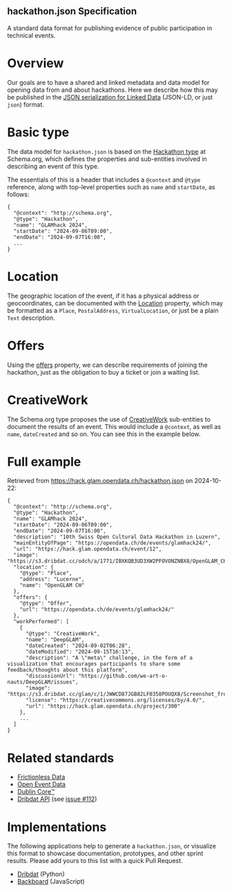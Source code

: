 hackathon.json Specification
----------------------------

A standard data format for publishing evidence of public participation in technical events.

# Overview

Our goals are to have a shared and linked metadata and data model for opening data from and about hackathons. Here we describe how this may be published in the [JSON serialization for Linked Data](https://www.google.com/url?sa=t&source=web&rct=j&opi=89978449&url=https://json-ld.org/&ved=2ahUKEwifyq272qGJAxV48LsIHe-qFuMQFnoECAgQAQ&usg=AOvVaw0KYV5lDp9ZQ0M18tp93C6E) (JSON-LD, or just `json`) format. 

# Basic type

The data model for `hackathon.json` is based on the [Hackathon type](https://schema.org/Hackathon) at Schema.org, which defines the properties and sub-entities involved in describing an event of this type. 

The essentials of this is a header that includes a `@context` and `@type` reference, along with top-level properties such as `name` and `startDate`, as follows:

```
{
  "@context": "http://schema.org",
  "@type": "Hackathon",
  "name": "GLAMhack 2024",
  "startDate": "2024-09-06T09:00",
  "endDate": "2024-09-07T16:00",
  ...
}
```

# Location

The geographic location of the event, if it has a physical address or geocoordinates, can be documented with the [Location](https://schema.org/location) property, which may be formatted as a `Place`, `PostalAddress`, `VirtualLocation`, or just be a plain `Text` description.

# Offers

Using the [offers](https://schema.org/offers) property, we can describe requirements of joining the hackathon, just as the obligation to buy a ticket or join a waiting list.

# CreativeWork

The Schema.org type proposes the use of [CreativeWork](https://schema.org/CreativeWork) sub-entities to document the results of an event. This would include a `@context`, as well as `name`, `dateCreated` and so on. You can see this in the example below.

# Full example

Retrieved from https://hack.glam.opendata.ch/hackathon.json on 2024-10-22:

```
{
  "@context": "http://schema.org",
  "@type": "Hackathon",
  "name": "GLAMhack 2024",
  "startDate": "2024-09-06T09:00",
  "endDate": "2024-09-07T16:00",
  "description": "10th Swiss Open Cultural Data Hackathon in Luzern",
  "mainEntityOfPage": "https://opendata.ch/de/events/glamhack24/",
  "url": "https://hack.glam.opendata.ch/event/12",
  "image": "https://s3.dribdat.cc/odch/a/1771/IBXKQB3UD3XW2PFOVONZNBX8/OpenGLAM_CH_Logo.svg.png",
  "location": {
    "@type": "Place",
    "address": "Lucerne",
    "name": "OpenGLAM CH"
  },
  "offers": {
    "@type": "Offer",
    "url": "https://opendata.ch/de/events/glamhack24/"
  },
  "workPerformed": [
    {
      "@type": "CreativeWork",
      "name": "DeepGLAM",
      "dateCreated": "2024-09-02T06:28",
      "dateModified": "2024-09-15T16:13",
      "description": "A \"meta\" challenge, in the form of a visualization that encourages participants to share some feedback/thoughts about this platform",
      "discussionUrl": "https://github.com/we-art-o-nauts/DeepGLAM/issues",
      "image": "https://s3.dribdat.cc/glam/c/1/JWWCD87JGB82LF0358POUQX8/Screenshot_from_20240906_220057.jpg",
      "license": "https://creativecommons.org/licenses/by/4.0/",
      "url": "https://hack.glam.opendata.ch/project/300"
    },
    ...
  ]
}
```

# Related standards

- [Frictionless Data](https://frictionlessdata.io) 
- [Open Event Data](https://www.openeventdata.ch)
- [Dublin Core™](https://www.dublincore.org/specifications/dublin-core/)
- [Dribdat API](https://dribdat.cc/contribute.html#api-guide) (see [issue #112](https://github.com/dribdat/dribdat/issues/112))

# Implementations 

The following applications help to generate a `hackathon.json`, or visualize this format to showcase documentation, prototypes, and other sprint results. Please add yours to this list with a quick Pull Request.

- [Dribdat](https://codeberg.org/dribdat/dribdat) (Python)
- [Backboard](https://codeberg.org/dribdat/backboard) (JavaScript)
